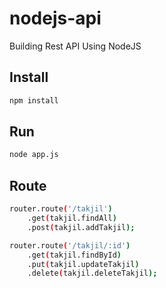 nodejs-api
==========

Building Rest API Using NodeJS

Install
-------
```sh
npm install
```

Run
---
```sh
node app.js
```

Route
-----
```sh
router.route('/takjil')
	.get(takjil.findAll)
	.post(takjil.addTakjil);

router.route('/takjil/:id')
	.get(takjil.findById)
	.put(takjil.updateTakjil)
	.delete(takjil.deleteTakjil);
```